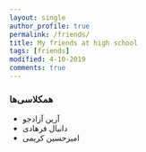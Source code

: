 ```yaml
---
layout: single
author_profile: true
permalink: /friends/
title: My friends at high school
tags: [friends]
modified: 4-10-2019
comments: true
---
```


### همکلاسی‌ها
* آرین آزادجو
* دانیال فرهادی
* امیرحسین کریمی



